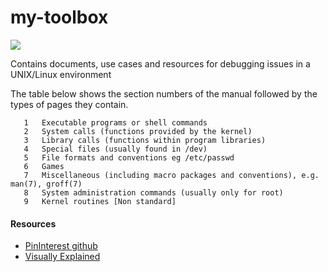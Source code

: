 # my-toolbox

![](https://i.kinja-img.com/gawker-media/image/upload/s--BdEb-Dl5--/c_scale,fl_progressive,q_80,w_800/185xbqdcr7fgmjpg.jpg)

Contains documents, use cases and resources for debugging issues in a UNIX/Linux environment

 The  table  below shows the section numbers of the manual followed by the types of pages they contain.

       1   Executable programs or shell commands
       2   System calls (functions provided by the kernel)
       3   Library calls (functions within program libraries)
       4   Special files (usually found in /dev)
       5   File formats and conventions eg /etc/passwd
       6   Games
       7   Miscellaneous (including macro packages and conventions), e.g. man(7), groff(7)
       8   System administration commands (usually only for root)
       9   Kernel routines [Non standard]
       
#### Resources
- [PinInterest github](https://github.com/pinterest)
- [Visually Explained](http://setosa.io/#/)
